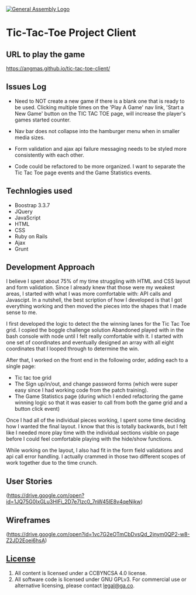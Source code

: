 [![General Assembly Logo](https://camo.githubusercontent.com/1a91b05b8f4d44b5bbfb83abac2b0996d8e26c92/687474703a2f2f692e696d6775722e636f6d2f6b6538555354712e706e67)](https://generalassemb.ly/education/web-development-immersive)

# Tic-Tac-Toe Project  Client


## URL to play the game
<https://angmas.github.io/tic-tac-toe-client/>

## Issues Log
- Need to NOT create a new game if there is a blank one that is
  ready to be used. Clicking multiple times on the 'Play A Game'
  nav link, 'Start a New Game' button on the TIC TAC TOE page,
  will increase the player's games started counter.

- Nav bar does not collapse into the hamburger menu when in
  smaller media sizes.

- Form validation and ajax api failure messaging needs to be styled
  more consistently with each other.

- Code could be refactored to be more organized. I want
  to separate the Tic Tac Toe page events and the Game
  Statistics events.

## Technlogies used
- Boostrap 3.3.7
- JQuery
- JavaScript
- HTML
- CSS
- Ruby on Rails
- Ajax
- Grunt

## Development Approach
I believe I spent about 75% of my time struggling with
HTML and CSS layout and form validation. Since I already
knew that those were my weakest areas, I started with
what I was more comfortable with: API calls and Javascipt.
In a nutshell, the best scription of how I developed is
that I got everything working and then moved the pieces into
the shapes that I made sense to me.

I first developed the logic to detect the the winning lanes for the Tic Tac Toe grid. I copied the boggle challenge solution Abandoned played with in the bash console with node until I felt
really comfortable with it. I started with one set of coordinates
and eventually designed an array with all eight coordinates
that I looped through to determine the win.

After that, I worked on the front end in the following order,
adding each to a single page:
- Tic tac toe grid
- The Sign up/in/out, and change password forms (which were
  super easy since I had working code from the patch training).
- The Game Statistics page (during which I ended refactoring
  the game winning logic so that it was easier to call from
  both the game grid and a button click event)

Once I had all of the individual pieces working, I spent some
time deciding how I wanted the final layout. I know that this is
totally backwards, but I felt like I needed more play time
with the individual sections visible on page before I could
feel comfortable playing with the hide/show functions.

While working on the layout, I also had fit in the form
field validations and api call error handling. I actually crammed
in those two different scopes of work together due to the time crunch.



## User Stories
(https://drive.google.com/open?id=1JQ75G0IxGLu3HlFi_2D7e7Izc0_7nW45IE8v4qeNjkw)


## Wireframes
 (https://drive.google.com/open?id=1vc7G2eOTmCbDvsQd_2jnym0QP2-w8-Z2JD2Eoei6hsA)



## [License](LICENSE)

1.  All content is licensed under a CC­BY­NC­SA 4.0 license.
1.  All software code is licensed under GNU GPLv3. For commercial use or
    alternative licensing, please contact legal@ga.co.
